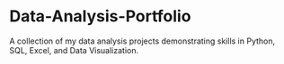# Data-Analysis-Portfolio
A collection of my data analysis projects demonstrating skills in Python, SQL, Excel, and Data Visualization.
